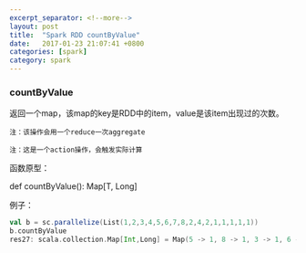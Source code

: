 ```yaml
---
excerpt_separator: <!--more-->
layout: post
title:  "Spark RDD countByValue"
date:   2017-01-23 21:07:41 +0800
categories: [spark]
category: spark
---
```


### countByValue

返回一个map，该map的key是RDD中的item，value是该item出现过的次数。

`注：该操作会用一个reduce一次aggregate`

`注：这是一个action操作，会触发实际计算`

函数原型：

  def countByValue(): Map[T, Long]

例子：

```scala
val b = sc.parallelize(List(1,2,3,4,5,6,7,8,2,4,2,1,1,1,1,1))
b.countByValue
res27: scala.collection.Map[Int,Long] = Map(5 -> 1, 8 -> 1, 3 -> 1, 6 -> 1, 1 -> 6, 2 -> 3, 4 -> 2, 7 -> 1)
```


